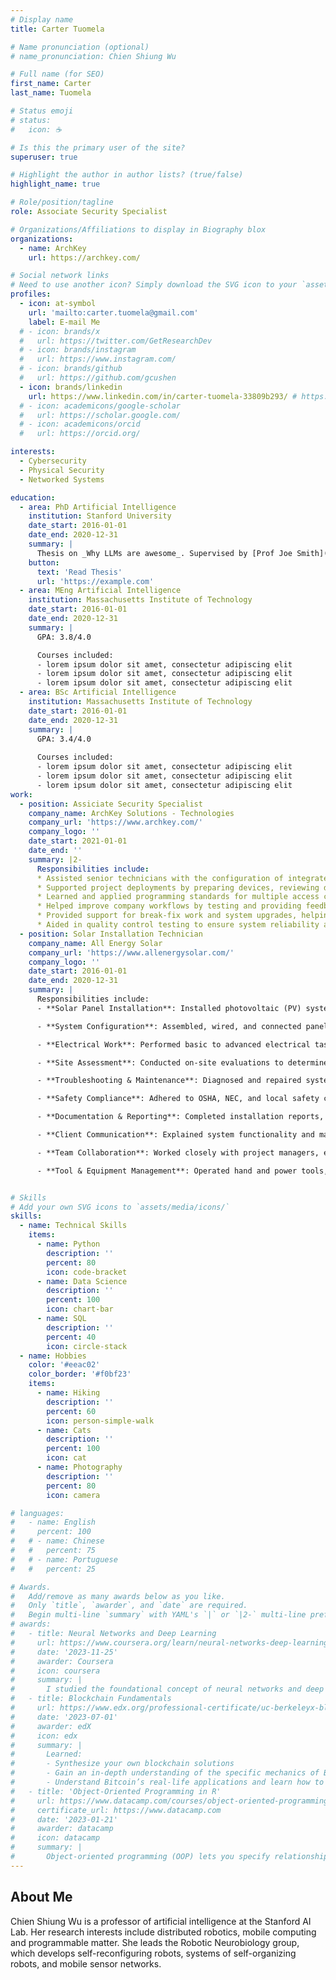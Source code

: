 ```yaml
---
# Display name
title: Carter Tuomela

# Name pronunciation (optional)
# name_pronunciation: Chien Shiung Wu

# Full name (for SEO)
first_name: Carter
last_name: Tuomela

# Status emoji
# status:
#   icon: ☕️

# Is this the primary user of the site?
superuser: true

# Highlight the author in author lists? (true/false)
highlight_name: true

# Role/position/tagline
role: Associate Security Specialist

# Organizations/Affiliations to display in Biography blox
organizations:
  - name: ArchKey
    url: https://archkey.com/

# Social network links
# Need to use another icon? Simply download the SVG icon to your `assets/media/icons/` folder.
profiles:
  - icon: at-symbol
    url: 'mailto:carter.tuomela@gmail.com'
    label: E-mail Me
  # - icon: brands/x
  #   url: https://twitter.com/GetResearchDev
  # - icon: brands/instagram
  #   url: https://www.instagram.com/
  # - icon: brands/github
  #   url: https://github.com/gcushen
  - icon: brands/linkedin
    url: https://www.linkedin.com/in/carter-tuomela-33809b293/ # https://www.linkedin.com/
  # - icon: academicons/google-scholar
  #   url: https://scholar.google.com/
  # - icon: academicons/orcid
  #   url: https://orcid.org/

interests:
  - Cybersecurity
  - Physical Security
  - Networked Systems

education:
  - area: PhD Artificial Intelligence
    institution: Stanford University
    date_start: 2016-01-01
    date_end: 2020-12-31
    summary: |
      Thesis on _Why LLMs are awesome_. Supervised by [Prof Joe Smith](https://example.com). Presented papers at 5 IEEE conferences with the contributions being published in 2 Springer journals.
    button:
      text: 'Read Thesis'
      url: 'https://example.com'
  - area: MEng Artificial Intelligence
    institution: Massachusetts Institute of Technology
    date_start: 2016-01-01
    date_end: 2020-12-31
    summary: |
      GPA: 3.8/4.0

      Courses included:
      - lorem ipsum dolor sit amet, consectetur adipiscing elit
      - lorem ipsum dolor sit amet, consectetur adipiscing elit
      - lorem ipsum dolor sit amet, consectetur adipiscing elit
  - area: BSc Artificial Intelligence
    institution: Massachusetts Institute of Technology
    date_start: 2016-01-01
    date_end: 2020-12-31
    summary: |
      GPA: 3.4/4.0
      
      Courses included:
      - lorem ipsum dolor sit amet, consectetur adipiscing elit
      - lorem ipsum dolor sit amet, consectetur adipiscing elit
      - lorem ipsum dolor sit amet, consectetur adipiscing elit
work:
  - position: Assiciate Security Specialist
    company_name: ArchKey Solutions - Technologies
    company_url: 'https://www.archkey.com/'
    company_logo: ''
    date_start: 2021-01-01
    date_end: ''
    summary: |2-
      Responsibilities include:
      * Assisted senior technicians with the configuration of integrated security systems, including cameras, access control panels, and servers.
      * Supported project deployments by preparing devices, reviewing documentation, and ensuring adherence to company standards.
      * Learned and applied programming standards for multiple access control platforms under the guidance of senior specialists.
      * Helped improve company workflows by testing and providing feedback on custom scripts designed to enhance project efficiency.
      * Provided support for break-fix work and system upgrades, helping to ensure customer delivery schedules were met.
      * Aided in quality control testing to ensure system reliability and customer satisfaction.
  - position: Solar Installation Technician
    company_name: All Energy Solar
    company_url: 'https://www.allenergysolar.com/'
    company_logo: ''
    date_start: 2016-01-01
    date_end: 2020-12-31
    summary: |
      Responsibilities include:
      - **Solar Panel Installation**: Installed photovoltaic (PV) systems on residential, commercial, and/or industrial rooftops and ground mounts, following design specifications and safety protocols.

      - **System Configuration**: Assembled, wired, and connected panels, inverters, and other components, ensuring system efficiency and proper orientation/tilt.

      - **Electrical Work**: Performed basic to advanced electrical tasks, including conduit bending, grounding, wiring, and connecting systems to the main power supply or grid.

      - **Site Assessment**: Conducted on-site evaluations to determine installation feasibility, including roof measurements, shading analysis, and structural inspections.

      - **Troubleshooting & Maintenance**: Diagnosed and repaired system issues; performed routine maintenance checks to ensure long-term functionality and safety.

      - **Safety Compliance**: Adhered to OSHA, NEC, and local safety codes and regulations throughout all phases of installation and system testing.

      - **Documentation & Reporting**: Completed installation reports, inspection checklists, and client documentation for permits and rebates.

      - **Client Communication**: Explained system functionality and maintenance requirements to clients; provided support for system usage and monitoring.

      - **Team Collaboration**: Worked closely with project managers, electricians, and other crew members to complete jobs efficiently and on schedule.

      - **Tool & Equipment Management**: Operated hand and power tools, ladders, and safety harnesses; maintained tools and ensured proper storage.


# Skills
# Add your own SVG icons to `assets/media/icons/`
skills:
  - name: Technical Skills
    items:
      - name: Python
        description: ''
        percent: 80
        icon: code-bracket
      - name: Data Science
        description: ''
        percent: 100
        icon: chart-bar
      - name: SQL
        description: ''
        percent: 40
        icon: circle-stack
  - name: Hobbies
    color: '#eeac02'
    color_border: '#f0bf23'
    items:
      - name: Hiking
        description: ''
        percent: 60
        icon: person-simple-walk
      - name: Cats
        description: ''
        percent: 100
        icon: cat
      - name: Photography
        description: ''
        percent: 80
        icon: camera

# languages:
#   - name: English
#     percent: 100
#   # - name: Chinese
#   #   percent: 75
#   # - name: Portuguese
#   #   percent: 25

# Awards.
#   Add/remove as many awards below as you like.
#   Only `title`, `awarder`, and `date` are required.
#   Begin multi-line `summary` with YAML's `|` or `|2-` multi-line prefix and indent 2 spaces below.
# awards:
#   - title: Neural Networks and Deep Learning
#     url: https://www.coursera.org/learn/neural-networks-deep-learning
#     date: '2023-11-25'
#     awarder: Coursera
#     icon: coursera
#     summary: |
#       I studied the foundational concept of neural networks and deep learning. By the end, I was familiar with the significant technological trends driving the rise of deep learning; build, train, and apply fully connected deep neural networks; implement efficient (vectorized) neural networks; identify key parameters in a neural network’s architecture; and apply deep learning to your own applications.
#   - title: Blockchain Fundamentals
#     url: https://www.edx.org/professional-certificate/uc-berkeleyx-blockchain-fundamentals
#     date: '2023-07-01'
#     awarder: edX
#     icon: edx
#     summary: |
#       Learned:
#       - Synthesize your own blockchain solutions
#       - Gain an in-depth understanding of the specific mechanics of Bitcoin
#       - Understand Bitcoin’s real-life applications and learn how to attack and destroy Bitcoin, Ethereum, smart contracts and Dapps, and alternatives to Bitcoin’s Proof-of-Work consensus algorithm
#   - title: 'Object-Oriented Programming in R'
#     url: https://www.datacamp.com/courses/object-oriented-programming-with-s3-and-r6-in-r
#     certificate_url: https://www.datacamp.com
#     date: '2023-01-21'
#     awarder: datacamp
#     icon: datacamp
#     summary: |
#       Object-oriented programming (OOP) lets you specify relationships between functions and the objects that they can act on, helping you manage complexity in your code. This is an intermediate level course, providing an introduction to OOP, using the S3 and R6 systems. S3 is a great day-to-day R programming tool that simplifies some of the functions that you write. R6 is especially useful for industry-specific analyses, working with web APIs, and building GUIs.
---
```


## About Me

Chien Shiung Wu is a professor of artificial intelligence at the Stanford AI Lab. Her research interests include distributed robotics, mobile computing and programmable matter. She leads the Robotic Neurobiology group, which develops self-reconfiguring robots, systems of self-organizing robots, and mobile sensor networks.
